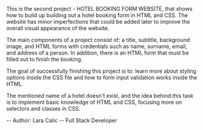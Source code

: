 This is the second project - HOTEL BOOKING FORM WEBSITE, that shows how to build up building out a hotel booking form in HTML and CSS. The website has minor imperfections that could be added later to improve the overall visual appearance of the website. 

The main components of a project consist of: a title, subtitle, background image, and HTML forms with credentials such as name, surname, email, and address of a person. In addition, there is an HTML form that must be filled out to finish the booking. 

The goal of successfully finishing this project is to: learn more about styling options inside the CSS file and how to form input validation works inside the HTML.

The mentioned name of a hotel doesn't exist, and the idea behind this task is to implement basic knowledge of HTML and CSS, focusing more on selectors and classes in CSS. 



-- Author: Lara Calic -- Full Stack Developer
